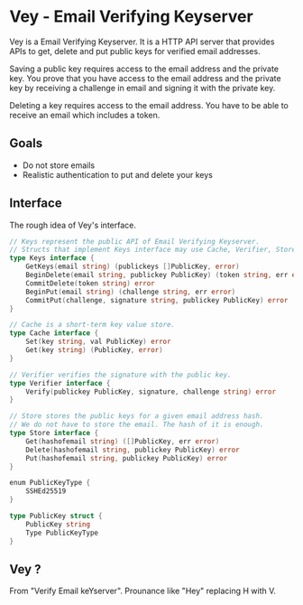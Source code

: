Vey - Email Verifying Keyserver
===============================

Vey is a Email Verifying Keyserver. It is a HTTP API server that provides APIs to get, delete and put public keys for verified email addresses.

Saving a public key requires access to the email address and the private key. You prove that you have access to the email address and the private key by receiving a challenge in email and signing it with the private key.

Deleting a key requires access to the email address. You have to be able to receive an email which includes a token.

## Goals

* Do not store emails
* Realistic authentication to put and delete your keys

## Interface

The rough idea of Vey's interface.

```go
// Keys represent the public API of Email Verifying Keyserver.
// Structs that implement Keys interface may use Cache, Verifier, Store interface to implement the API.
type Keys interface {
    GetKeys(email string) (publickeys []PublicKey, error)
    BeginDelete(email string, publickey PublicKey) (token string, err error)
    CommitDelete(token string) error
    BeginPut(email string) (challenge string, err error)
    CommitPut(challenge, signature string, publickey PublicKey) error
}

// Cache is a short-term key value store.
type Cache interface {
    Set(key string, val PublicKey) error
    Get(key string) (PublicKey, error)
}

// Verifier verifies the signature with the public key.
type Verifier interface {
    Verify(publickey PublicKey, signature, challenge string) error
}

// Store stores the public keys for a given email address hash.
// We do not have to store the email. The hash of it is enough.
type Store interface {
    Get(hashofemail string) ([]PublicKey, err error)
    Delete(hashofemail string, publickey PublicKey) error
    Put(hashofemail string, publickey PublicKey) error
}

enum PublicKeyType {
    SSHEd25519
}

type PublicKey struct {
    PublicKey string
    Type PublicKeyType
}
```

## Vey ?

From "Verify Email keYserver". Prounance like "Hey" replacing H with V.
